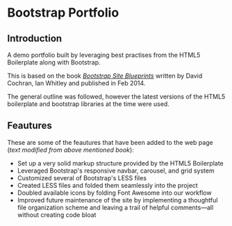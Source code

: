 # Bootstrap Portfolio

## Introduction
A demo portfolio built by leveraging best practises from the HTML5 Boilerplate along with Bootstrap.

This is based on the book [*Bootstrap Site Blueprints*](https://www.packtpub.com/web-development/bootstrap-site-blueprints) written by David Cochran, Ian Whitley and published in Feb 2014. 

The general outline was followed, however the latest versions of the HTML5 boilerplate and bootstrap libraries at the time were used.

## Feautures
These are some of the feautures that have been added to the web page (*text modified from above mentioned book*):
*   Set up a very solid markup structure provided by the HTML5 Boilerplate
*   Leveraged Bootstrap's responsive navbar, carousel, and grid system
*   Customized several of Bootstrap's LESS files
*   Created LESS files and folded them seamlessly into the project
*   Doubled available icons by folding Font Awesome into our workflow
*   Improved future maintenance of the site by implementing a thoughtful file organization scheme and leaving a trail of helpful comments—all without creating code bloat

